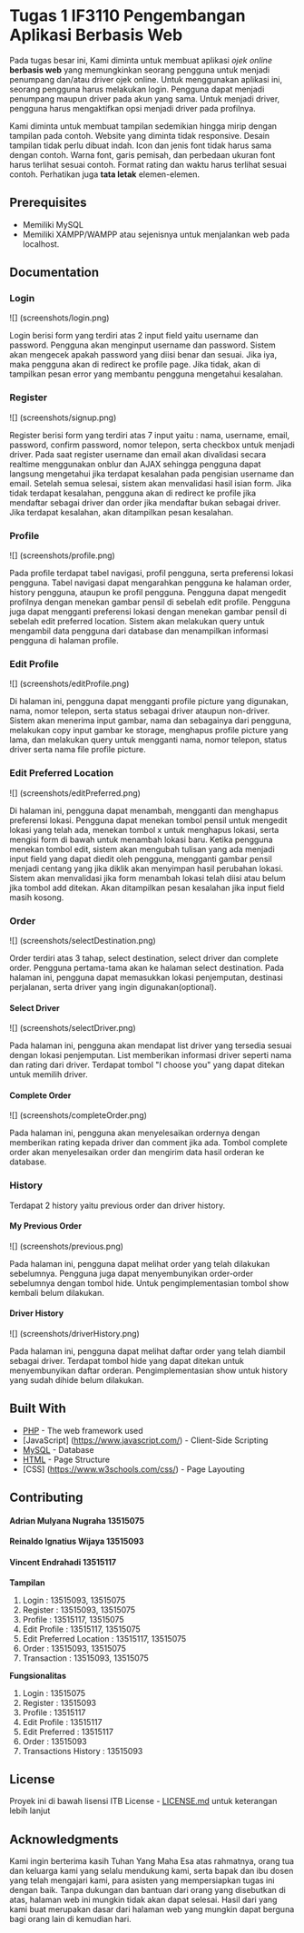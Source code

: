 # Tugas 1 IF3110 Pengembangan Aplikasi Berbasis Web
Pada tugas besar ini, Kami diminta untuk membuat aplikasi *ojek online* **berbasis web** yang memungkinkan seorang pengguna untuk menjadi penumpang dan/atau driver ojek online. Untuk menggunakan aplikasi ini, seorang pengguna harus melakukan login. Pengguna dapat menjadi penumpang maupun driver pada akun yang sama. Untuk menjadi driver, pengguna harus mengaktifkan opsi menjadi driver pada profilnya.

Kami diminta untuk membuat tampilan sedemikian hingga mirip dengan tampilan pada contoh. Website yang diminta tidak responsive. Desain tampilan tidak perlu dibuat indah. Icon dan jenis font tidak harus sama dengan contoh. Warna font, garis pemisah, dan perbedaan ukuran font harus terlihat sesuai contoh. Format rating dan waktu harus terlihat sesuai contoh. Perhatikan juga **tata letak** elemen-elemen.


## Prerequisites

* Memiliki MySQL
* Memiliki XAMPP/WAMPP atau sejenisnya untuk menjalankan web pada localhost.

## Documentation

### Login

![] (screenshots/login.png)

Login berisi form yang terdiri atas 2 input field yaitu username dan password. Pengguna akan menginput username dan password. Sistem akan mengecek apakah password yang diisi benar dan sesuai. Jika iya, maka pengguna akan di redirect ke profile page. Jika tidak, akan di tampilkan pesan error yang membantu pengguna mengetahui kesalahan.

### Register

![] (screenshots/signup.png)

Register berisi form yang terdiri atas 7 input yaitu : nama, username, email, password, confirm password, nomor telepon, serta checkbox untuk menjadi driver. Pada saat register username dan email akan divalidasi secara realtime menggunakan onblur dan AJAX sehingga pengguna dapat langsung mengetahui jika terdapat kesalahan pada pengisian username dan email. Setelah semua selesai, sistem akan menvalidasi hasil isian form. Jika tidak terdapat kesalahan, pengguna akan di redirect ke profile jika mendaftar sebagai driver dan order jika mendaftar bukan sebagai driver. Jika terdapat kesalahan, akan ditampilkan pesan kesalahan.

### Profile

![] (screenshots/profile.png)

Pada profile terdapat tabel navigasi, profil pengguna, serta preferensi lokasi pengguna. Tabel navigasi dapat mengarahkan pengguna ke halaman order, history pengguna, ataupun ke profil pengguna. Pengguna dapat mengedit profilnya dengan menekan gambar pensil di sebelah edit profile. Pengguna juga dapat mengganti preferensi lokasi dengan menekan gambar pensil di sebelah edit preferred location. Sistem akan melakukan query untuk mengambil data pengguna dari database dan menampilkan informasi pengguna di halaman profile.

### Edit Profile

![] (screenshots/editProfile.png)

Di halaman ini, pengguna dapat mengganti profile picture yang digunakan, nama, nomor telepon, serta status sebagai driver ataupun non-driver. Sistem akan menerima input gambar, nama dan sebagainya dari pengguna, melakukan copy input gambar ke storage, menghapus profile picture yang lama, dan melakukan query untuk mengganti nama, nomor telepon, status driver serta nama file profile picture. 

### Edit Preferred Location

![] (screenshots/editPreferred.png)

Di halaman ini, pengguna dapat menambah, mengganti dan menghapus preferensi lokasi. Pengguna dapat menekan tombol pensil untuk mengedit lokasi yang telah ada, menekan tombol x untuk menghapus lokasi, serta mengisi form di bawah untuk menambah lokasi baru.
Ketika pengguna menekan tombol edit, sistem akan mengubah tulisan yang ada menjadi input field yang dapat diedit oleh pengguna, mengganti gambar pensil menjadi centang yang jika diklik akan menyimpan hasil perubahan lokasi. Sistem akan menvalidasi jika form menambah lokasi telah diisi atau belum jika tombol add ditekan. Akan ditampilkan pesan kesalahan jika input field masih kosong.

### Order

![] (screenshots/selectDestination.png)

Order terdiri atas 3 tahap, select destination, select driver dan complete order. Pengguna pertama-tama akan ke halaman select destination.
Pada halaman ini, pengguna dapat memasukkan lokasi penjemputan, destinasi perjalanan, serta driver yang ingin digunakan(optional).

#### Select Driver

![] (screenshots/selectDriver.png)

Pada halaman ini, pengguna akan mendapat list driver yang tersedia sesuai dengan lokasi penjemputan. List memberikan informasi driver seperti nama dan rating dari driver. Terdapat tombol "I choose you" yang dapat ditekan untuk memilih driver.

#### Complete Order

![] (screenshots/completeOrder.png)

Pada halaman ini, pengguna akan menyelesaikan ordernya dengan memberikan rating kepada driver dan comment jika ada. Tombol complete order akan menyelesaikan order dan mengirim data hasil orderan ke database.

### History
Terdapat 2 history yaitu previous order dan driver history.

#### My Previous Order

![] (screenshots/previous.png)

Pada halaman ini, pengguna dapat melihat order yang telah dilakukan sebelumnya. Pengguna juga dapat menyembunyikan order-order sebelumnya dengan tombol hide. Untuk pengimplementasian tombol show kembali belum dilakukan.

#### Driver History

![] (screenshots/driverHistory.png)

Pada halaman ini, pengguna dapat melihat daftar order yang telah diambil sebagai driver. Terdapat tombol hide yang dapat ditekan untuk menyembunyikan daftar orderan. Pengimplementasian show untuk history yang sudah dihide belum dilakukan.

## Built With

* [PHP](http://php.net/manual/en/tutorial.php) - The web framework used
* [JavaScript] (https://www.javascript.com/) - Client-Side Scripting
* [MySQL](https://www.mysql.com/) - Database
* [HTML](https://www.w3schools.com/html/) - Page Structure
* [CSS] (https://www.w3schools.com/css/) - Page Layouting

## Contributing

#### Adrian Mulyana Nugraha 13515075
#### Reinaldo Ignatius Wijaya 13515093
#### Vincent Endrahadi 13515117

**Tampilan**
1. Login : 13515093, 13515075
2. Register : 13515093, 13515075
3. Profile : 13515117, 13515075
4. Edit Profile : 13515117, 13515075
5. Edit Preferred Location : 13515117, 13515075
6. Order : 13515093, 13515075
7. Transaction : 13515093, 13515075

**Fungsionalitas**
1. Login : 13515075
2. Register : 13515093
3. Profile : 13515117
4. Edit Profile : 13515117
5. Edit Preferred : 13515117
6. Order : 13515093
7. Transactions History : 13515093



## License

Proyek ini di bawah lisensi ITB License - [LICENSE.md](LICENSE.md) untuk keterangan lebih lanjut

## Acknowledgments

Kami ingin berterima kasih Tuhan Yang Maha Esa atas rahmatnya, orang tua dan keluarga kami yang selalu mendukung kami, serta bapak dan ibu dosen yang telah mengajari kami, para asisten yang mempersiapkan tugas ini dengan baik. Tanpa dukungan dan bantuan dari orang yang disebutkan di atas, halaman web ini mungkin tidak akan dapat selesai. Hasil dari yang kami buat merupakan dasar dari halaman web yang mungkin dapat berguna bagi orang lain di kemudian hari.

